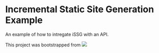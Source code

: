 # Incremental Static Site Generation Example

An example of how to intregate iSSG with an API.

This project was bootstrapped from
<a href="https://github.com/mattcarlotta/nextjs-ssr-kit"><img src="https://i.imgur.com/xd1mL6K.png"></img></a>
